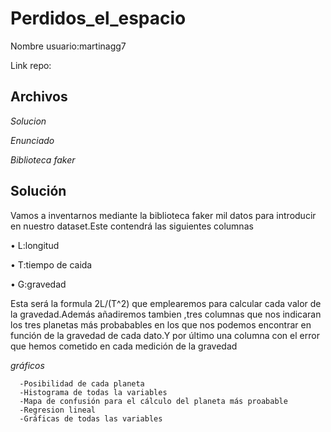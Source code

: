 # Perdidos_el_espacio
Nombre usuario:martinagg7

Link repo:


## Archivos
   
   <em>Solucion</em>
   
   <em>Enunciado</em>
      
 <em>Biblioteca faker</em>
## Solución
 Vamos a inventarnos mediante la biblioteca faker mil datos para introducir en nuestro dataset.Este contendrá las siguientes columnas

•	L:longitud

•	T:tiempo de caida

•	G:gravedad

Esta será la formula 2L/(T^2) que emplearemos para calcular cada valor de la gravedad.Además añadiremos tambien ,tres columnas que nos indicaran los tres planetas más probabables en los que nos podemos encontrar en función de la gravedad de cada dato.Y por último una columna con el error que hemos cometido en cada medición de la gravedad

 <em>gráficos</em>
 
      -Posibilidad de cada planeta
      -Histograma de todas la variables
      -Mapa de confusión para el cálculo del planeta más proabable
      -Regresion lineal
      -Gráficas de todas las variables
     
 
